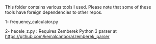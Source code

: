 This folder contains various tools I used. Please note that some of these tools have foreign dependencies to other repos.

1- frequency_calculator.py

2- hecele_z.py : Requires Zemberek Python 3 parser at https://github.com/kemalcanbora/zemberek_parser
